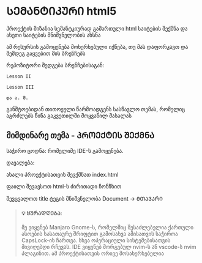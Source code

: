 # ᲡᲔᲛᲐᲜᲢᲘᲙᲣᲠᲘ html5

პროექტის მიზანია სემანტკიურად გამართული html საიტების შექმნა და ასეთი საიტების მნიშვნელობის ახსნა

ამ რესურსის გამოყენება მოხერხებული იქნება, თუ მას დაფორკავთ და შემდეგ გაყვებით მის ბრენჩებს 

რეპოზიტორი შედგება ბრენჩებისაგან:


```
Lesson II

Lesson III

და ა. შ.

```
განშტოებიდან თითოეული წარმოადგენს სასწავლო თემას, რომელიც აგრძლებს წინა გაკვეთილში მოყვანილ მასალას


## მიმდინარე თემა - ᲞᲠᲝᲔᲥᲢᲘᲡ ᲨᲔᲥᲛᲜᲐ

საჭირო ცოდნა: რომელიმე IDE-ს გამოყენება.

დავალება: 

ახალი პროექტისათვის შევქმნათ index.html 

ფაილი შევავსოთ html-ს ძირითადი ჩონჩხით

შევცვალოთ title ტეგის მნიშვნელობა Document -> ᲛᲗᲐᲕᲐᲠᲘ

> #### 💡 ᲧᲣᲠᲐᲓᲦᲔᲑᲐ:
> მე ვიყენებ Manjaro Gnome-ს, რომელშიც შესაძლებელია ქართული ასოების სასათაურე შრიფტით გამოსახვა
> ამისათვის საჭიროა CapsLock-ის ჩართვა. 
> სხვა ოპერაციული სისტემებისათვის მივიღებდი რჩევას.
> IDE ვიყენებ მორგებულ nvim-ს ან vscode-ს nvim პლაგინით.
> ამ პროექტისათვის ორივე მოსახერხებელია






